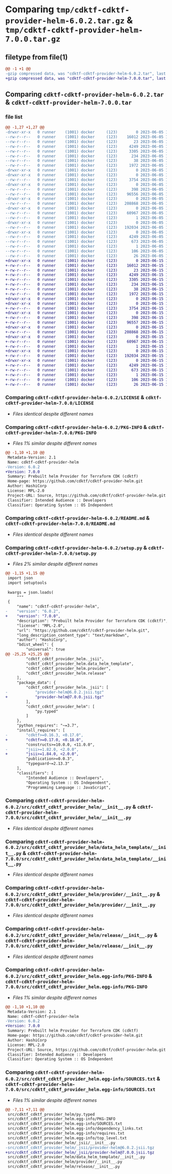 # Comparing `tmp/cdktf-cdktf-provider-helm-6.0.2.tar.gz` & `tmp/cdktf-cdktf-provider-helm-7.0.0.tar.gz`

## filetype from file(1)

```diff
@@ -1 +1 @@
-gzip compressed data, was "cdktf-cdktf-provider-helm-6.0.2.tar", last modified: Mon Jun  5 15:01:21 2023, max compression
+gzip compressed data, was "cdktf-cdktf-provider-helm-7.0.0.tar", last modified: Thu Jun 15 11:27:42 2023, max compression
```

## Comparing `cdktf-cdktf-provider-helm-6.0.2.tar` & `cdktf-cdktf-provider-helm-7.0.0.tar`

### file list

```diff
@@ -1,27 +1,27 @@
-drwxr-xr-x   0 runner    (1001) docker     (123)        0 2023-06-05 15:01:21.782270 cdktf-cdktf-provider-helm-6.0.2/
--rw-r--r--   0 runner    (1001) docker     (123)    16012 2023-06-05 15:01:08.000000 cdktf-cdktf-provider-helm-6.0.2/LICENSE
--rw-r--r--   0 runner    (1001) docker     (123)       23 2023-06-05 15:01:08.000000 cdktf-cdktf-provider-helm-6.0.2/MANIFEST.in
--rw-r--r--   0 runner    (1001) docker     (123)     4249 2023-06-05 15:01:21.782270 cdktf-cdktf-provider-helm-6.0.2/PKG-INFO
--rw-r--r--   0 runner    (1001) docker     (123)     3305 2023-06-05 15:01:08.000000 cdktf-cdktf-provider-helm-6.0.2/README.md
--rw-r--r--   0 runner    (1001) docker     (123)      234 2023-06-05 15:01:08.000000 cdktf-cdktf-provider-helm-6.0.2/pyproject.toml
--rw-r--r--   0 runner    (1001) docker     (123)       38 2023-06-05 15:01:21.782270 cdktf-cdktf-provider-helm-6.0.2/setup.cfg
--rw-r--r--   0 runner    (1001) docker     (123)     1972 2023-06-05 15:01:08.000000 cdktf-cdktf-provider-helm-6.0.2/setup.py
-drwxr-xr-x   0 runner    (1001) docker     (123)        0 2023-06-05 15:01:21.778270 cdktf-cdktf-provider-helm-6.0.2/src/
-drwxr-xr-x   0 runner    (1001) docker     (123)        0 2023-06-05 15:01:21.778270 cdktf-cdktf-provider-helm-6.0.2/src/cdktf_cdktf_provider_helm/
--rw-r--r--   0 runner    (1001) docker     (123)     3754 2023-06-05 15:01:08.000000 cdktf-cdktf-provider-helm-6.0.2/src/cdktf_cdktf_provider_helm/__init__.py
-drwxr-xr-x   0 runner    (1001) docker     (123)        0 2023-06-05 15:01:21.782270 cdktf-cdktf-provider-helm-6.0.2/src/cdktf_cdktf_provider_helm/_jsii/
--rw-r--r--   0 runner    (1001) docker     (123)      398 2023-06-05 15:01:08.000000 cdktf-cdktf-provider-helm-6.0.2/src/cdktf_cdktf_provider_helm/_jsii/__init__.py
--rw-r--r--   0 runner    (1001) docker     (123)    96556 2023-06-05 15:01:08.000000 cdktf-cdktf-provider-helm-6.0.2/src/cdktf_cdktf_provider_helm/_jsii/provider-helm@6.0.2.jsii.tgz
-drwxr-xr-x   0 runner    (1001) docker     (123)        0 2023-06-05 15:01:21.782270 cdktf-cdktf-provider-helm-6.0.2/src/cdktf_cdktf_provider_helm/data_helm_template/
--rw-r--r--   0 runner    (1001) docker     (123)   208868 2023-06-05 15:01:08.000000 cdktf-cdktf-provider-helm-6.0.2/src/cdktf_cdktf_provider_helm/data_helm_template/__init__.py
-drwxr-xr-x   0 runner    (1001) docker     (123)        0 2023-06-05 15:01:21.782270 cdktf-cdktf-provider-helm-6.0.2/src/cdktf_cdktf_provider_helm/provider/
--rw-r--r--   0 runner    (1001) docker     (123)    60967 2023-06-05 15:01:08.000000 cdktf-cdktf-provider-helm-6.0.2/src/cdktf_cdktf_provider_helm/provider/__init__.py
--rw-r--r--   0 runner    (1001) docker     (123)        1 2023-06-05 15:01:08.000000 cdktf-cdktf-provider-helm-6.0.2/src/cdktf_cdktf_provider_helm/py.typed
-drwxr-xr-x   0 runner    (1001) docker     (123)        0 2023-06-05 15:01:21.782270 cdktf-cdktf-provider-helm-6.0.2/src/cdktf_cdktf_provider_helm/release/
--rw-r--r--   0 runner    (1001) docker     (123)   192034 2023-06-05 15:01:08.000000 cdktf-cdktf-provider-helm-6.0.2/src/cdktf_cdktf_provider_helm/release/__init__.py
-drwxr-xr-x   0 runner    (1001) docker     (123)        0 2023-06-05 15:01:21.782270 cdktf-cdktf-provider-helm-6.0.2/src/cdktf_cdktf_provider_helm.egg-info/
--rw-r--r--   0 runner    (1001) docker     (123)     4249 2023-06-05 15:01:21.000000 cdktf-cdktf-provider-helm-6.0.2/src/cdktf_cdktf_provider_helm.egg-info/PKG-INFO
--rw-r--r--   0 runner    (1001) docker     (123)      673 2023-06-05 15:01:21.000000 cdktf-cdktf-provider-helm-6.0.2/src/cdktf_cdktf_provider_helm.egg-info/SOURCES.txt
--rw-r--r--   0 runner    (1001) docker     (123)        1 2023-06-05 15:01:21.000000 cdktf-cdktf-provider-helm-6.0.2/src/cdktf_cdktf_provider_helm.egg-info/dependency_links.txt
--rw-r--r--   0 runner    (1001) docker     (123)      106 2023-06-05 15:01:21.000000 cdktf-cdktf-provider-helm-6.0.2/src/cdktf_cdktf_provider_helm.egg-info/requires.txt
--rw-r--r--   0 runner    (1001) docker     (123)       26 2023-06-05 15:01:21.000000 cdktf-cdktf-provider-helm-6.0.2/src/cdktf_cdktf_provider_helm.egg-info/top_level.txt
+drwxr-xr-x   0 runner    (1001) docker     (123)        0 2023-06-15 11:27:42.453429 cdktf-cdktf-provider-helm-7.0.0/
+-rw-r--r--   0 runner    (1001) docker     (123)    16012 2023-06-15 11:27:26.000000 cdktf-cdktf-provider-helm-7.0.0/LICENSE
+-rw-r--r--   0 runner    (1001) docker     (123)       23 2023-06-15 11:27:26.000000 cdktf-cdktf-provider-helm-7.0.0/MANIFEST.in
+-rw-r--r--   0 runner    (1001) docker     (123)     4249 2023-06-15 11:27:42.453429 cdktf-cdktf-provider-helm-7.0.0/PKG-INFO
+-rw-r--r--   0 runner    (1001) docker     (123)     3305 2023-06-15 11:27:26.000000 cdktf-cdktf-provider-helm-7.0.0/README.md
+-rw-r--r--   0 runner    (1001) docker     (123)      234 2023-06-15 11:27:26.000000 cdktf-cdktf-provider-helm-7.0.0/pyproject.toml
+-rw-r--r--   0 runner    (1001) docker     (123)       38 2023-06-15 11:27:42.453429 cdktf-cdktf-provider-helm-7.0.0/setup.cfg
+-rw-r--r--   0 runner    (1001) docker     (123)     1972 2023-06-15 11:27:26.000000 cdktf-cdktf-provider-helm-7.0.0/setup.py
+drwxr-xr-x   0 runner    (1001) docker     (123)        0 2023-06-15 11:27:42.445429 cdktf-cdktf-provider-helm-7.0.0/src/
+drwxr-xr-x   0 runner    (1001) docker     (123)        0 2023-06-15 11:27:42.449429 cdktf-cdktf-provider-helm-7.0.0/src/cdktf_cdktf_provider_helm/
+-rw-r--r--   0 runner    (1001) docker     (123)     3754 2023-06-15 11:27:26.000000 cdktf-cdktf-provider-helm-7.0.0/src/cdktf_cdktf_provider_helm/__init__.py
+drwxr-xr-x   0 runner    (1001) docker     (123)        0 2023-06-15 11:27:42.449429 cdktf-cdktf-provider-helm-7.0.0/src/cdktf_cdktf_provider_helm/_jsii/
+-rw-r--r--   0 runner    (1001) docker     (123)      398 2023-06-15 11:27:26.000000 cdktf-cdktf-provider-helm-7.0.0/src/cdktf_cdktf_provider_helm/_jsii/__init__.py
+-rw-r--r--   0 runner    (1001) docker     (123)    96557 2023-06-15 11:27:26.000000 cdktf-cdktf-provider-helm-7.0.0/src/cdktf_cdktf_provider_helm/_jsii/provider-helm@7.0.0.jsii.tgz
+drwxr-xr-x   0 runner    (1001) docker     (123)        0 2023-06-15 11:27:42.449429 cdktf-cdktf-provider-helm-7.0.0/src/cdktf_cdktf_provider_helm/data_helm_template/
+-rw-r--r--   0 runner    (1001) docker     (123)   208868 2023-06-15 11:27:26.000000 cdktf-cdktf-provider-helm-7.0.0/src/cdktf_cdktf_provider_helm/data_helm_template/__init__.py
+drwxr-xr-x   0 runner    (1001) docker     (123)        0 2023-06-15 11:27:42.449429 cdktf-cdktf-provider-helm-7.0.0/src/cdktf_cdktf_provider_helm/provider/
+-rw-r--r--   0 runner    (1001) docker     (123)    60967 2023-06-15 11:27:26.000000 cdktf-cdktf-provider-helm-7.0.0/src/cdktf_cdktf_provider_helm/provider/__init__.py
+-rw-r--r--   0 runner    (1001) docker     (123)        1 2023-06-15 11:27:26.000000 cdktf-cdktf-provider-helm-7.0.0/src/cdktf_cdktf_provider_helm/py.typed
+drwxr-xr-x   0 runner    (1001) docker     (123)        0 2023-06-15 11:27:42.453429 cdktf-cdktf-provider-helm-7.0.0/src/cdktf_cdktf_provider_helm/release/
+-rw-r--r--   0 runner    (1001) docker     (123)   192034 2023-06-15 11:27:26.000000 cdktf-cdktf-provider-helm-7.0.0/src/cdktf_cdktf_provider_helm/release/__init__.py
+drwxr-xr-x   0 runner    (1001) docker     (123)        0 2023-06-15 11:27:42.449429 cdktf-cdktf-provider-helm-7.0.0/src/cdktf_cdktf_provider_helm.egg-info/
+-rw-r--r--   0 runner    (1001) docker     (123)     4249 2023-06-15 11:27:42.000000 cdktf-cdktf-provider-helm-7.0.0/src/cdktf_cdktf_provider_helm.egg-info/PKG-INFO
+-rw-r--r--   0 runner    (1001) docker     (123)      673 2023-06-15 11:27:42.000000 cdktf-cdktf-provider-helm-7.0.0/src/cdktf_cdktf_provider_helm.egg-info/SOURCES.txt
+-rw-r--r--   0 runner    (1001) docker     (123)        1 2023-06-15 11:27:42.000000 cdktf-cdktf-provider-helm-7.0.0/src/cdktf_cdktf_provider_helm.egg-info/dependency_links.txt
+-rw-r--r--   0 runner    (1001) docker     (123)      106 2023-06-15 11:27:42.000000 cdktf-cdktf-provider-helm-7.0.0/src/cdktf_cdktf_provider_helm.egg-info/requires.txt
+-rw-r--r--   0 runner    (1001) docker     (123)       26 2023-06-15 11:27:42.000000 cdktf-cdktf-provider-helm-7.0.0/src/cdktf_cdktf_provider_helm.egg-info/top_level.txt
```

### Comparing `cdktf-cdktf-provider-helm-6.0.2/LICENSE` & `cdktf-cdktf-provider-helm-7.0.0/LICENSE`

 * *Files identical despite different names*

### Comparing `cdktf-cdktf-provider-helm-6.0.2/PKG-INFO` & `cdktf-cdktf-provider-helm-7.0.0/PKG-INFO`

 * *Files 1% similar despite different names*

```diff
@@ -1,10 +1,10 @@
 Metadata-Version: 2.1
 Name: cdktf-cdktf-provider-helm
-Version: 6.0.2
+Version: 7.0.0
 Summary: Prebuilt helm Provider for Terraform CDK (cdktf)
 Home-page: https://github.com/cdktf/cdktf-provider-helm.git
 Author: HashiCorp
 License: MPL-2.0
 Project-URL: Source, https://github.com/cdktf/cdktf-provider-helm.git
 Classifier: Intended Audience :: Developers
 Classifier: Operating System :: OS Independent
```

### Comparing `cdktf-cdktf-provider-helm-6.0.2/README.md` & `cdktf-cdktf-provider-helm-7.0.0/README.md`

 * *Files identical despite different names*

### Comparing `cdktf-cdktf-provider-helm-6.0.2/setup.py` & `cdktf-cdktf-provider-helm-7.0.0/setup.py`

 * *Files 2% similar despite different names*

```diff
@@ -1,15 +1,15 @@
 import json
 import setuptools
 
 kwargs = json.loads(
     """
 {
     "name": "cdktf-cdktf-provider-helm",
-    "version": "6.0.2",
+    "version": "7.0.0",
     "description": "Prebuilt helm Provider for Terraform CDK (cdktf)",
     "license": "MPL-2.0",
     "url": "https://github.com/cdktf/cdktf-provider-helm.git",
     "long_description_content_type": "text/markdown",
     "author": "HashiCorp",
     "bdist_wheel": {
         "universal": true
@@ -25,25 +25,25 @@
         "cdktf_cdktf_provider_helm._jsii",
         "cdktf_cdktf_provider_helm.data_helm_template",
         "cdktf_cdktf_provider_helm.provider",
         "cdktf_cdktf_provider_helm.release"
     ],
     "package_data": {
         "cdktf_cdktf_provider_helm._jsii": [
-            "provider-helm@6.0.2.jsii.tgz"
+            "provider-helm@7.0.0.jsii.tgz"
         ],
         "cdktf_cdktf_provider_helm": [
             "py.typed"
         ]
     },
     "python_requires": "~=3.7",
     "install_requires": [
-        "cdktf>=0.16.3, <0.17.0",
+        "cdktf>=0.17.0, <0.18.0",
         "constructs>=10.0.0, <11.0.0",
-        "jsii>=1.82.0, <2.0.0",
+        "jsii>=1.84.0, <2.0.0",
         "publication>=0.0.3",
         "typeguard~=2.13.3"
     ],
     "classifiers": [
         "Intended Audience :: Developers",
         "Operating System :: OS Independent",
         "Programming Language :: JavaScript",
```

### Comparing `cdktf-cdktf-provider-helm-6.0.2/src/cdktf_cdktf_provider_helm/__init__.py` & `cdktf-cdktf-provider-helm-7.0.0/src/cdktf_cdktf_provider_helm/__init__.py`

 * *Files identical despite different names*

### Comparing `cdktf-cdktf-provider-helm-6.0.2/src/cdktf_cdktf_provider_helm/data_helm_template/__init__.py` & `cdktf-cdktf-provider-helm-7.0.0/src/cdktf_cdktf_provider_helm/data_helm_template/__init__.py`

 * *Files identical despite different names*

### Comparing `cdktf-cdktf-provider-helm-6.0.2/src/cdktf_cdktf_provider_helm/provider/__init__.py` & `cdktf-cdktf-provider-helm-7.0.0/src/cdktf_cdktf_provider_helm/provider/__init__.py`

 * *Files identical despite different names*

### Comparing `cdktf-cdktf-provider-helm-6.0.2/src/cdktf_cdktf_provider_helm/release/__init__.py` & `cdktf-cdktf-provider-helm-7.0.0/src/cdktf_cdktf_provider_helm/release/__init__.py`

 * *Files identical despite different names*

### Comparing `cdktf-cdktf-provider-helm-6.0.2/src/cdktf_cdktf_provider_helm.egg-info/PKG-INFO` & `cdktf-cdktf-provider-helm-7.0.0/src/cdktf_cdktf_provider_helm.egg-info/PKG-INFO`

 * *Files 1% similar despite different names*

```diff
@@ -1,10 +1,10 @@
 Metadata-Version: 2.1
 Name: cdktf-cdktf-provider-helm
-Version: 6.0.2
+Version: 7.0.0
 Summary: Prebuilt helm Provider for Terraform CDK (cdktf)
 Home-page: https://github.com/cdktf/cdktf-provider-helm.git
 Author: HashiCorp
 License: MPL-2.0
 Project-URL: Source, https://github.com/cdktf/cdktf-provider-helm.git
 Classifier: Intended Audience :: Developers
 Classifier: Operating System :: OS Independent
```

### Comparing `cdktf-cdktf-provider-helm-6.0.2/src/cdktf_cdktf_provider_helm.egg-info/SOURCES.txt` & `cdktf-cdktf-provider-helm-7.0.0/src/cdktf_cdktf_provider_helm.egg-info/SOURCES.txt`

 * *Files 1% similar despite different names*

```diff
@@ -7,11 +7,11 @@
 src/cdktf_cdktf_provider_helm/py.typed
 src/cdktf_cdktf_provider_helm.egg-info/PKG-INFO
 src/cdktf_cdktf_provider_helm.egg-info/SOURCES.txt
 src/cdktf_cdktf_provider_helm.egg-info/dependency_links.txt
 src/cdktf_cdktf_provider_helm.egg-info/requires.txt
 src/cdktf_cdktf_provider_helm.egg-info/top_level.txt
 src/cdktf_cdktf_provider_helm/_jsii/__init__.py
-src/cdktf_cdktf_provider_helm/_jsii/provider-helm@6.0.2.jsii.tgz
+src/cdktf_cdktf_provider_helm/_jsii/provider-helm@7.0.0.jsii.tgz
 src/cdktf_cdktf_provider_helm/data_helm_template/__init__.py
 src/cdktf_cdktf_provider_helm/provider/__init__.py
 src/cdktf_cdktf_provider_helm/release/__init__.py
```


